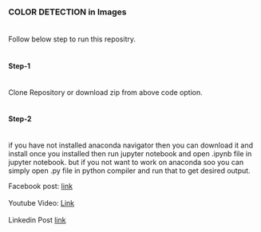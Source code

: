 ### COLOR DETECTION in Images<br><br>
Follow below step to run this repositry.<br><br>

#### Step-1<br><br>
Clone Repository or download zip from above code option.<br><br>
#### Step-2<br><br>
if you have not installed anaconda navigator then you can download it and install once you installed then run jupyter notebook and open .ipynb file in jupyter notebook. but if you not want to work on anaconda soo you can simply open .py file in python compiler and run that to get desired output.<Br>

Facebook post: <a href = "https://web.facebook.com/100039141699956/videos/391845905463463/">link</a><br><br>
Youtube Video: <a href = "https://youtu.be/TkbOopfn4UQ">Link</a><Br><br>
Linkedin Post <a href = "https://www.linkedin.com/posts/muhammadrizwanmunawar_thesparkfoundation-thesparksfoundation-internship2020-activity-6741665819794661376-2OU7">link</a>
